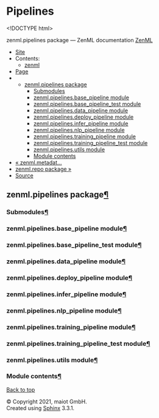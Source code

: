 # Pipelines

&lt;!DOCTYPE html&gt;

zenml.pipelines package — ZenML documentation  [ZenML](https://github.com/maiot-io/zenml/tree/6be0fdee8f24521c23cd6da945592183a59e7693/docs/sphinx_docs/_build/html/index.html)

*  [Site](https://github.com/maiot-io/zenml/tree/6be0fdee8f24521c23cd6da945592183a59e7693/docs/sphinx_docs/_build/html/index.html)
  * Contents:
    * [zenml](https://github.com/maiot-io/zenml/tree/6be0fdee8f24521c23cd6da945592183a59e7693/docs/sphinx_docs/_build/html/modules.html)
*  [Page](zenml.pipelines.md)
  * * [zenml.pipelines package](zenml.pipelines.md)
      * [Submodules](zenml.pipelines.md#submodules)
      * [zenml.pipelines.base\_pipeline module](zenml.pipelines.md#zenml-pipelines-base-pipeline-module)
      * [zenml.pipelines.base\_pipeline\_test module](zenml.pipelines.md#zenml-pipelines-base-pipeline-test-module)
      * [zenml.pipelines.data\_pipeline module](zenml.pipelines.md#zenml-pipelines-data-pipeline-module)
      * [zenml.pipelines.deploy\_pipeline module](zenml.pipelines.md#zenml-pipelines-deploy-pipeline-module)
      * [zenml.pipelines.infer\_pipeline module](zenml.pipelines.md#zenml-pipelines-infer-pipeline-module)
      * [zenml.pipelines.nlp\_pipeline module](zenml.pipelines.md#zenml-pipelines-nlp-pipeline-module)
      * [zenml.pipelines.training\_pipeline module](zenml.pipelines.md#zenml-pipelines-training-pipeline-module)
      * [zenml.pipelines.training\_pipeline\_test module](zenml.pipelines.md#zenml-pipelines-training-pipeline-test-module)
      * [zenml.pipelines.utils module](zenml.pipelines.md#zenml-pipelines-utils-module)
      * [Module contents](zenml.pipelines.md#module-contents)
* [ « zenml.metadat...](zenml.metadata.md)
* [ zenml.repo package »](zenml.repo.md)
*  [Source](https://github.com/maiot-io/zenml/tree/6be0fdee8f24521c23cd6da945592183a59e7693/docs/sphinx_docs/_build/html/_sources/zenml.pipelines.rst.txt)

## zenml.pipelines package[¶](zenml.pipelines.md#zenml-pipelines-package)

### Submodules[¶](zenml.pipelines.md#submodules)

### zenml.pipelines.base\_pipeline module[¶](zenml.pipelines.md#zenml-pipelines-base-pipeline-module)

### zenml.pipelines.base\_pipeline\_test module[¶](zenml.pipelines.md#zenml-pipelines-base-pipeline-test-module)

### zenml.pipelines.data\_pipeline module[¶](zenml.pipelines.md#zenml-pipelines-data-pipeline-module)

### zenml.pipelines.deploy\_pipeline module[¶](zenml.pipelines.md#zenml-pipelines-deploy-pipeline-module)

### zenml.pipelines.infer\_pipeline module[¶](zenml.pipelines.md#zenml-pipelines-infer-pipeline-module)

### zenml.pipelines.nlp\_pipeline module[¶](zenml.pipelines.md#zenml-pipelines-nlp-pipeline-module)

### zenml.pipelines.training\_pipeline module[¶](zenml.pipelines.md#zenml-pipelines-training-pipeline-module)

### zenml.pipelines.training\_pipeline\_test module[¶](zenml.pipelines.md#zenml-pipelines-training-pipeline-test-module)

### zenml.pipelines.utils module[¶](zenml.pipelines.md#zenml-pipelines-utils-module)

### Module contents[¶](zenml.pipelines.md#module-contents)

 [Back to top](zenml.pipelines.md)

 © Copyright 2021, maiot GmbH.  
 Created using [Sphinx](http://sphinx-doc.org/) 3.3.1.  



